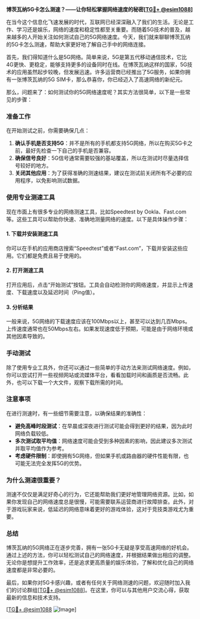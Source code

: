 **博茨瓦纳5G卡怎么测速？——让你轻松掌握网络速度的秘密[[TG💪+ @esim1088](https://t.me/s/esim1088)]**

在当今这个信息化飞速发展的时代，互联网已经深深融入了我们的生活。无论是工作、学习还是娱乐，网络的速度和稳定性都至关重要。而随着5G技术的普及，越来越多的人开始关注如何测试自己的5G网络速度。今天，我们就来聊聊博茨瓦纳的5G卡怎么测速，帮助大家更好地了解自己手中的网络连接。

首先，我们得知道什么是5G网络。简单来说，5G是第五代移动通信技术，它比4G更快、更稳定，能够支持更多的设备同时在线。在博茨瓦纳这样的国家，5G技术的应用虽然起步较晚，但发展迅速。许多运营商已经推出了5G服务，如果你拥有一张博茨瓦纳的5G SIM卡，那么恭喜你，你已经迈入了高速网络的新纪元。

那么，问题来了：如何测试你的5G网络速度呢？其实方法很简单，以下是一些常见的步骤：

### **准备工作**
在开始测试之前，你需要确保几点：
1. **确认手机是否支持5G**：并不是所有的手机都支持5G网络，所以在购买5G卡之前，最好先检查一下自己的手机是否兼容。
2. **确保信号良好**：5G信号通常需要较强的基站覆盖，所以在测试时尽量选择信号较好的地方。
3. **关闭其他应用**：为了获得准确的测速结果，建议在测试前关闭所有不必要的应用程序，以免影响测试数据。

### **使用专业测速工具**
现在市面上有很多专业的网络测速工具，比如Speedtest by Ookla、Fast.com等。这些工具可以帮助你快速、准确地测量网络的速度。以下是具体操作步骤：

#### **1. 下载并安装测速工具**
你可以在手机的应用商店搜索“Speedtest”或者“Fast.com”，下载并安装这些应用。它们都是免费且易于使用的。

#### **2. 打开测速工具**
打开应用后，点击“开始测试”按钮。工具会自动检测你的网络速度，并显示上传速度、下载速度以及延迟时间（Ping值）。

#### **3. 分析结果**
一般来说，5G网络的下载速度应该在100Mbps以上，甚至可以达到几百Mbps。上传速度通常也在50Mbps左右。如果发现速度低于预期，可能是由于网络环境或其他因素导致的。

### **手动测试**
除了使用专业工具外，你还可以通过一些简单的手动方法来测试网络速度。例如，你可以尝试打开一些视频网站或流媒体平台，看看加载时间和画质是否流畅。此外，也可以下载一个大文件，观察下载所需的时间。

### **注意事项**
在进行测速时，有一些细节需要注意，以确保结果的准确性：
- **避免高峰时段测试**：在早晨或深夜进行测试可能会得到更好的结果，因为此时网络负载较低。
- **多次测试取平均值**：网络速度可能会受到多种因素的影响，因此建议多次测试并取平均值作为参考。
- **考虑硬件限制**：即使拥有5G网络，但如果手机或路由器的硬件性能有限，也可能无法完全发挥5G的优势。

### **为什么测速很重要？**
测速不仅仅是满足好奇心的行为，它还能帮助我们更好地管理网络资源。比如，如果你发现自己的网络速度总是很慢，可能需要联系运营商进行故障排查。此外，对于游戏玩家来说，低延迟的网络意味着更好的游戏体验，这对于竞技类游戏尤为重要。

### **总结**
博茨瓦纳的5G网络正在逐步完善，拥有一张5G卡无疑是享受高速网络的好机会。通过上述的方法，你可以轻松测试自己的网络速度，并根据结果做出相应的调整。无论你是想提升工作效率，还是追求更高质量的娱乐体验，了解和优化自己的网络速度都是非常必要的。

最后，如果你对5G卡感兴趣，或者有任何关于网络测速的问题，欢迎随时加入我们的讨论群组[[TG💪+ @esim1088](https://t.me/s/esim1088)]。在这里，你可以与其他用户交流心得，获取最新的信息和技术支持。

[[TG💪+ @esim1088](https://t.me/s/esim1088) ![Image](https://i.postimg.cc/4NQfJmqS/Snipaste-2025-05-13-00-14-12.png)]